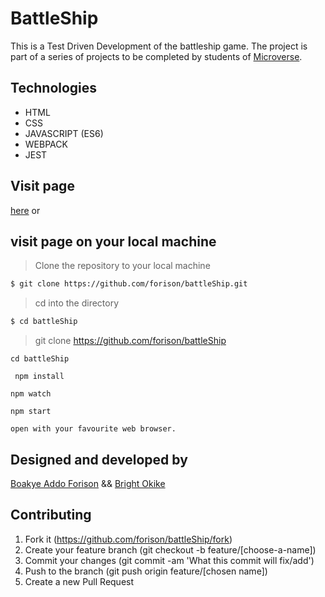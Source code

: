 # BattleShip
This is a Test Driven Development of the battleship game.
The project is part of a series of projects to be completed by students of [Microverse](https://www.microverse.org/ "The Global School for Remote Software Developers!").

## Technologies

- HTML
- CSS
- JAVASCRIPT (ES6)
- WEBPACK
- JEST

## Visit page  
   [here](https://raw.githack.com/Forison/battleShip/battleship/dist/index.html)
or
## visit page on your local machine

> Clone the repository to your local machine

```sh
$ git clone https://github.com/forison/battleShip.git
```

> cd into the directory

```sh
$ cd battleShip
```
> git clone https://github.com/forison/battleShip

``` 
cd battleShip 
```
```
 npm install
```
```
npm watch
```
```
npm start
```
```
open with your favourite web browser.
```

## Designed and developed by

[Boakye Addo Forison](https://github.com/Forison) && 
[Bright Okike](https://github.com/macbright)


## Contributing

1. Fork it (https://github.com/forison/battleShip/fork)
2. Create your feature branch (git checkout -b feature/[choose-a-name])
3. Commit your changes (git commit -am 'What this commit will fix/add')
4. Push to the branch (git push origin feature/[chosen name])
5. Create a new Pull Request